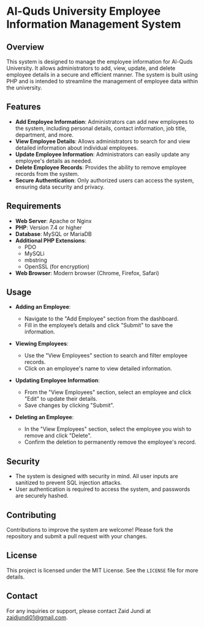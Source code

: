 # Al-Quds University Employee Information Management System

## Overview

This system is designed to manage the employee information for Al-Quds University. It allows administrators to add, view, update, and delete employee details in a secure and efficient manner. The system is built using PHP and is intended to streamline the management of employee data within the university.

## Features

- **Add Employee Information**: Administrators can add new employees to the system, including personal details, contact information, job title, department, and more.
- **View Employee Details**: Allows administrators to search for and view detailed information about individual employees.
- **Update Employee Information**: Administrators can easily update any employee's details as needed.
- **Delete Employee Records**: Provides the ability to remove employee records from the system.
- **Secure Authentication**: Only authorized users can access the system, ensuring data security and privacy.

## Requirements

- **Web Server**: Apache or Nginx
- **PHP**: Version 7.4 or higher
- **Database**: MySQL or MariaDB
- **Additional PHP Extensions**:
  - PDO
  - MySQLi
  - mbstring
  - OpenSSL (for encryption)
- **Web Browser**: Modern browser (Chrome, Firefox, Safari)

## Usage

- **Adding an Employee**:
  - Navigate to the "Add Employee" section from the dashboard.
  - Fill in the employee’s details and click "Submit" to save the information.
  
- **Viewing Employees**:
  - Use the "View Employees" section to search and filter employee records.
  - Click on an employee's name to view detailed information.

- **Updating Employee Information**:
  - From the "View Employees" section, select an employee and click "Edit" to update their details.
  - Save changes by clicking "Submit".

- **Deleting an Employee**:
  - In the "View Employees" section, select the employee you wish to remove and click "Delete".
  - Confirm the deletion to permanently remove the employee's record.

## Security

- The system is designed with security in mind. All user inputs are sanitized to prevent SQL injection attacks.
- User authentication is required to access the system, and passwords are securely hashed.

## Contributing

Contributions to improve the system are welcome! Please fork the repository and submit a pull request with your changes.

## License

This project is licensed under the MIT License. See the `LICENSE` file for more details.

## Contact

For any inquiries or support, please contact Zaid Jundi at zaidjundi01@gmail.com.
